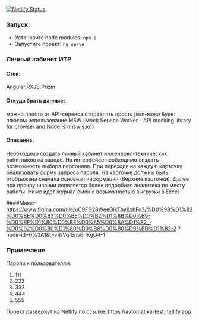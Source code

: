 [![Netlify Status](https://api.netlify.com/api/v1/badges/8915a79a-9242-48c5-b4aa-0f8144b3b85e/deploy-status)](https://app.netlify.com/sites/avtomatika-test/deploys)

### Запуск:

- Установите node modules: `npm i`
- Запустите проект: `ng serve`

### Личный кабинет ИТР
#### Стек:
Angular,RXJS,Prizm
#### Откуда брать данные:
можно просто от API-сервиса отправлять просто json-моки
Будет плюсом использование MSW (Mock Service Worker - API mocking library for browser and Node.js (mswjs.io))
#### Описание:
Необходимо создать личный кабинет инженерно-технических работников на заводе. На интерфейсе необходимо создать 
возможность выбора персонала. При переходе на каждую карточку реализовать форму запроса пароля. На карточке должны быть 
отображена сначала основная информация (Верхние карточки). Далее при прокручивании появляется более подробная аналитика 
по месту работы. Ниже идет журнал смен с возможностью выгрузки в Excel

####Макет:
https://www.figma.com/file/uC9FG28WeeGIkThy6xhFo3/%D0%98%D1%82%D0%BE%D0%B3%D0%BE%D0%B2%D1%8B%D0%B9-%D0%BF%D1%80%D0%BE%D0%B5%D0%BA%D1%82_-%D0%92%D0%B0%D1%80%D0%B8%D0%B0%D0%BD%D1%82-2
?node-id=0%3A1&t=vRrVqrEnv6rlKgO4-1

### Примечание
Пароли к пользователям:
1) 111
2) 222
3) 333
4) 444
5) 555

Проект развернут на Netlify по ссылке: https://avtomatika-test.netlify.app
